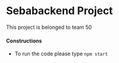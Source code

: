 # Sebabackend Project

This project is belonged to team 50

#### Constructions

* To run the code please type `npm start`


